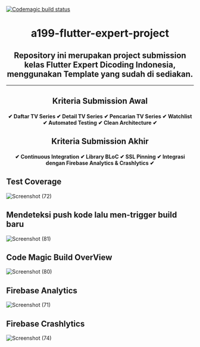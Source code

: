 [![Codemagic build status](https://api.codemagic.io/apps/638b0f4eb1716042e261135e/default-workflow/status_badge.svg)](https://codemagic.io/apps/638b0f4eb1716042e261135e/default-workflow/latest_build)

<h1 align="center">a199-flutter-expert-project</h1>


<h2 align="center">Repository ini merupakan project submission kelas Flutter Expert Dicoding Indonesia, menggunakan Template yang sudah di sediakan.</h2>

---
<h2 align="center">Kriteria Submission Awal</h2>

<h4 align="center">
&#10004; Daftar TV Series
&#10004; Detail TV Series
&#10004; Pencarian TV Series
&#10004; Watchlist
&#10004; Automated Testing
&#10004; Clean Architecture &#10004;
</h4>


<h2 align="center">Kriteria Submission Akhir</h2>

<h4 align="center">
&#10004; Continuous Integration
&#10004; Library BLoC
&#10004; SSL Pinning
&#10004; Integrasi dengan Firebase Analytics & Crashlytics &#10004;
</h4>



## Test Coverage
![Screenshot (72)](https://user-images.githubusercontent.com/110841646/205654427-12c2d75b-1257-4a6a-a231-f2adbf6f6292.png)

## Mendeteksi push kode lalu men-trigger build baru
![Screenshot (81)](https://user-images.githubusercontent.com/110841646/205946856-565fd6fc-9c51-4d43-8e1f-119511e472fd.png)


## Code Magic Build OverView
![Screenshot (80)](https://user-images.githubusercontent.com/110841646/205946720-d0bb463b-a48b-41dd-aa7a-12c29b8a4667.png)


## Firebase Analytics
![Screenshot (71)](https://user-images.githubusercontent.com/110841646/205654495-67ae4abc-b754-4721-a485-5adcf88bf040.png)


## Firebase Crashlytics
![Screenshot (74)](https://user-images.githubusercontent.com/110841646/205654924-0ccf9a2f-a035-47ef-9040-1f44a2689baf.png)


